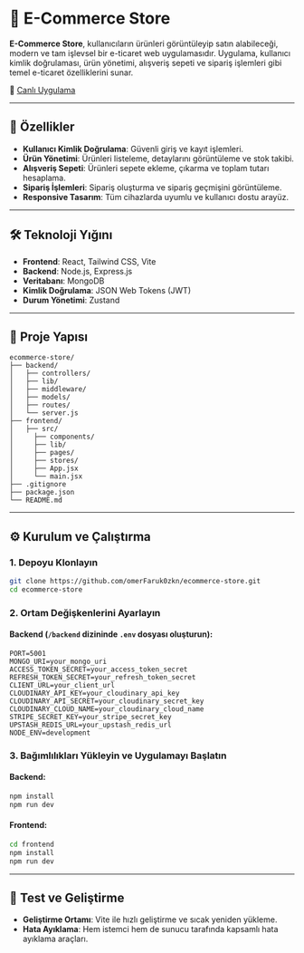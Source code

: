 # 🛒 E-Commerce Store

**E-Commerce Store**, kullanıcıların ürünleri görüntüleyip satın alabileceği, modern ve tam işlevsel bir e-ticaret web uygulamasıdır. Uygulama, kullanıcı kimlik doğrulaması, ürün yönetimi, alışveriş sepeti ve sipariş işlemleri gibi temel e-ticaret özelliklerini sunar.

🔗 [Canlı Uygulama](https://e-commerceapp-szoe.onrender.com)

---

## 🚀 Özellikler

- **Kullanıcı Kimlik Doğrulama**: Güvenli giriş ve kayıt işlemleri.
- **Ürün Yönetimi**: Ürünleri listeleme, detaylarını görüntüleme ve stok takibi.
- **Alışveriş Sepeti**: Ürünleri sepete ekleme, çıkarma ve toplam tutarı hesaplama.
- **Sipariş İşlemleri**: Sipariş oluşturma ve sipariş geçmişini görüntüleme.
- **Responsive Tasarım**: Tüm cihazlarda uyumlu ve kullanıcı dostu arayüz.

---

## 🛠️ Teknoloji Yığını

- **Frontend**: React, Tailwind CSS, Vite
- **Backend**: Node.js, Express.js
- **Veritabanı**: MongoDB
- **Kimlik Doğrulama**: JSON Web Tokens (JWT)
- **Durum Yönetimi**: Zustand

---

## 📁 Proje Yapısı

```
ecommerce-store/
├── backend/
│   ├── controllers/
│   ├── lib/
│   ├── middleware/
│   ├── models/
│   ├── routes/
│   └── server.js
├── frontend/
│   ├── src/
│     ├── components/
│     ├── lib/
│     ├── pages/
│     ├── stores/
│     ├── App.jsx
│     └── main.jsx
├── .gitignore
├── package.json
└── README.md
```

---

## ⚙️ Kurulum ve Çalıştırma

### 1. Depoyu Klonlayın

```bash
git clone https://github.com/omerFaruk0zkn/ecommerce-store.git
cd ecommerce-store
```

### 2. Ortam Değişkenlerini Ayarlayın

#### Backend (`/backend` dizininde `.env` dosyası oluşturun):

```
PORT=5001
MONGO_URI=your_mongo_uri
ACCESS_TOKEN_SECRET=your_access_token_secret
REFRESH_TOKEN_SECRET=your_refresh_token_secret
CLIENT_URL=your_client_url
CLOUDINARY_API_KEY=your_cloudinary_api_key
CLOUDINARY_API_SECRET=your_cloudinary_secret_key
CLOUDINARY_CLOUD_NAME=your_cloudinary_cloud_name
STRIPE_SECRET_KEY=your_stripe_secret_key
UPSTASH_REDIS_URL=your_upstash_redis_url
NODE_ENV=development
```

### 3. Bağımlılıkları Yükleyin ve Uygulamayı Başlatın

#### Backend:

```bash
npm install
npm run dev
```

#### Frontend:

```bash
cd frontend
npm install
npm run dev
```

---

## 🧪 Test ve Geliştirme

- **Geliştirme Ortamı**: Vite ile hızlı geliştirme ve sıcak yeniden yükleme.
- **Hata Ayıklama**: Hem istemci hem de sunucu tarafında kapsamlı hata ayıklama araçları.
